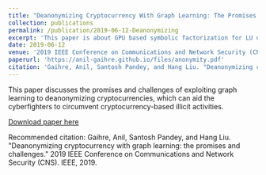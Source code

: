 ```yaml
---
title: "Deanonymizing Cryptocurrency With Graph Learning: The Promises and Challenges"
collection: publications
permalink: /publication/2019-06-12-Deanonymizing
excerpt: 'This paper is about GPU based symbolic factorization for LU decomposition sparse solvers.'
date: 2019-06-12
venue: '2019 IEEE Conference on Communications and Network Security (CNS)'
paperurl: 'https://anil-gaihre.github.io/files/anonymity.pdf'
citation: 'Gaihre, Anil, Santosh Pandey, and Hang Liu. "Deanonymizing cryptocurrency with graph learning: the promises and challenges." 2019 IEEE Conference on Communications and Network Security (CNS). IEEE, 2019.'
---
```

This paper discusses the promises and challenges of exploiting graph learning to deanonymizing cryptocurrencies, which can aid the cyberfighters to circumvent cryptocurrency-based illicit activities.

[Download paper here](https://anil-gaihre.github.io/files/Deanonymizing.pdf)

Recommended citation: Gaihre, Anil, Santosh Pandey, and Hang Liu. "Deanonymizing cryptocurrency with graph learning: the promises and challenges." 2019 IEEE Conference on Communications and Network Security (CNS). IEEE, 2019.
